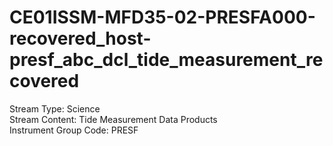 # CE01ISSM-MFD35-02-PRESFA000-recovered_host-presf_abc_dcl_tide_measurement_recovered

Stream Type: Science<br>
Stream Content: Tide Measurement Data Products<br>
Instrument Group Code: PRESF<br>

